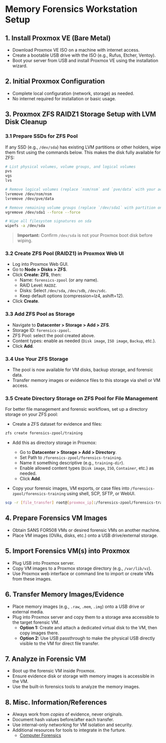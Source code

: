# Memory Forensics Workstation Setup

## 1. Install Proxmox VE (Bare Metal)

- Download Proxmox VE ISO on a machine with internet access.
- Create a bootable USB drive with the ISO (e.g., Rufus, Etcher, Ventoy).
- Boot your server from USB and install Proxmox VE using the installation wizard.

## 2. Initial Proxmox Configuration

- Complete local configuration (network, storage) as needed.
- No internet required for installation or basic usage.

## 3. Proxmox ZFS RAIDZ1 Storage Setup with LVM Disk Cleanup

### 3.1 Prepare SSDs for ZFS Pool

If any SSD (e.g., `/dev/sda`) has existing LVM partitions or other holders, wipe them first using the commands below. This makes the disk fully available for ZFS:

```bash
# List physical volumes, volume groups, and logical volumes
pvs
vgs
lvs

# Remove logical volumes (replace `nsm/nsm` and `pve/data` with your actual LV names)
lvremove /dev/nsm/nsm
lvremove /dev/pve/data

# Remove remaining volume groups (replace `/dev/sda1` with partition on your disk)
vgremove /dev/sda1 --force --force

# Wipe all filesystem signatures on sda
wipefs -a /dev/sda
```

> **Important:** Confirm `/dev/sda` is not your Proxmox boot disk before wiping.

### 3.2 Create ZFS Pool (RAIDZ1) in Proxmox Web UI

- Log into Proxmox Web GUI.
- Go to **Node > Disks > ZFS**.
- Click **Create: ZFS**, then:
  - Name: `forensics-zpool` (or any name).
  - RAID Level: `RAIDZ`.
  - Disks: Select `/dev/sda`, `/dev/sdb`, `/dev/sdc`.
  - Keep default options (compression=lz4, ashift=12).
- Click **Create**.

### 3.3 Add ZFS Pool as Storage

- Navigate to **Datacenter > Storage > Add > ZFS**.
- Storage ID: `forensics-zpool`.
- ZFS Pool: select the pool created above.
- Content types: enable as needed (`Disk image`, `ISO image`, `Backup`, etc.).
- Click **Add**.

### 3.4 Use Your ZFS Storage

- The pool is now available for VM disks, backup storage, and forensic data.
- Transfer memory images or evidence files to this storage via shell or VM access.

### 3.5 Create Directory Storage on ZFS Pool for File Management

For better file management and forensic workflows, set up a directory storage on your ZFS pool:

- Create a ZFS dataset for evidence and files:

```bash
zfs create forensics-zpool/training
```

- Add this as directory storage in Proxmox:

  - Go to **Datacenter > Storage > Add > Directory**.
  - Set Path to `/forensics-zpool/forensics-training`.
  - Name it something descriptive (e.g., `training-dir`).
  - Enable allowed content types (`Disk image`, `ISO`, `Container`, etc.) as needed.
  - Click **Add**.

- Copy your forensic images, VM exports, or case files into `/forensics-zpool/forensics-training` using shell, SCP, SFTP, or WebUI.

```bash
scp -r [file_transfer] root@[proxmox_ip]:/forensics-zpool/forensics-training
```

## 4. Prepare Forensics VM Images

- Obtain SANS FOR508 VMs or desired forensic VMs on another machine.
- Place VM images (OVAs, disks, etc.) onto a USB drive/external storage.

## 5. Import Forensics VM(s) into Proxmox

- Plug USB into Proxmox server.
- Copy VM images to a Proxmox storage directory (e.g., `/var/lib/vz`).
- Use Proxmox web interface or command line to import or create VMs from these images.

## 6. Transfer Memory Images/Evidence

- Place memory images (e.g., `.raw`, `.mem`, `.img`) onto a USB drive or external media.
- Plug into Proxmox server and copy them to a storage area accessible to the target forensic VM.
  - **Option 1:** Create and attach a dedicated virtual disk to the VM, then copy images there.
  - **Option 2:** Use USB passthrough to make the physical USB directly visible to the VM for direct file transfer.

## 7. Analyze in Forensic VM

- Boot up the forensic VM inside Proxmox.
- Ensure evidence disk or storage with memory images is accessible in the VM.
- Use the built-in forensics tools to analyze the memory images.

## 8. Misc. Information/References

- Always work from *copies* of evidence, never originals.
- Document hash values before/after each transfer.
- Use internal-only networking for VM isolation and security.
- Additional resources for tools to integrate in the furture.
  - [Computer Forensics](https://github.com/xiosec/Computer-forensics)
